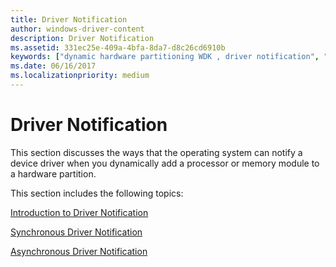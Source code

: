 ```yaml
---
title: Driver Notification
author: windows-driver-content
description: Driver Notification
ms.assetid: 331ec25e-409a-4bfa-8da7-d8c26cd6910b
keywords: ["dynamic hardware partitioning WDK , driver notification", "hardware partitioning WDK dynamic , driver notification", "partitioning WDK dynamic hardware , driver notification", "driver notification WDK dynamic hardware partitioning", "notification WDK dynamic hardware partitioning , driver"]
ms.date: 06/16/2017
ms.localizationpriority: medium
---
```


# Driver Notification


This section discusses the ways that the operating system can notify a device driver when you dynamically add a processor or memory module to a hardware partition.

This section includes the following topics:

[Introduction to Driver Notification](introduction-to-driver-notification.md)

[Synchronous Driver Notification](synchronous-driver-notification.md)

[Asynchronous Driver Notification](asynchronous-driver-notification.md)

 

 




